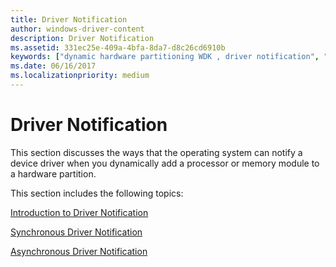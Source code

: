 ```yaml
---
title: Driver Notification
author: windows-driver-content
description: Driver Notification
ms.assetid: 331ec25e-409a-4bfa-8da7-d8c26cd6910b
keywords: ["dynamic hardware partitioning WDK , driver notification", "hardware partitioning WDK dynamic , driver notification", "partitioning WDK dynamic hardware , driver notification", "driver notification WDK dynamic hardware partitioning", "notification WDK dynamic hardware partitioning , driver"]
ms.date: 06/16/2017
ms.localizationpriority: medium
---
```


# Driver Notification


This section discusses the ways that the operating system can notify a device driver when you dynamically add a processor or memory module to a hardware partition.

This section includes the following topics:

[Introduction to Driver Notification](introduction-to-driver-notification.md)

[Synchronous Driver Notification](synchronous-driver-notification.md)

[Asynchronous Driver Notification](asynchronous-driver-notification.md)

 

 




